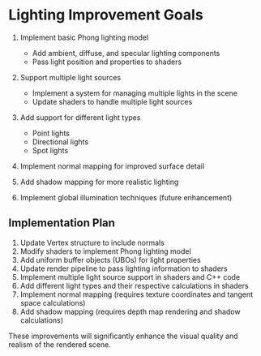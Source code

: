 # Lighting Improvement Goals

1. Implement basic Phong lighting model
   - Add ambient, diffuse, and specular lighting components
   - Pass light position and properties to shaders

2. Support multiple light sources
   - Implement a system for managing multiple lights in the scene
   - Update shaders to handle multiple light sources

3. Add support for different light types
   - Point lights
   - Directional lights
   - Spot lights

4. Implement normal mapping for improved surface detail

5. Add shadow mapping for more realistic lighting

6. Implement global illumination techniques (future enhancement)

## Implementation Plan

1. Update Vertex structure to include normals
2. Modify shaders to implement Phong lighting model
3. Add uniform buffer objects (UBOs) for light properties
4. Update render pipeline to pass lighting information to shaders
5. Implement multiple light source support in shaders and C++ code
6. Add different light types and their respective calculations in shaders
7. Implement normal mapping (requires texture coordinates and tangent space calculations)
8. Add shadow mapping (requires depth map rendering and shadow calculations)

These improvements will significantly enhance the visual quality and realism of the rendered scene.
